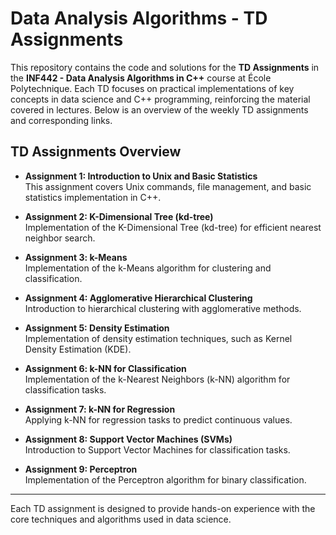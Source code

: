 # Data Analysis Algorithms - TD Assignments

This repository contains the code and solutions for the **TD Assignments** in the **INF442 - Data Analysis Algorithms in C++** course at École Polytechnique. Each TD focuses on practical implementations of key concepts in data science and C++ programming, reinforcing the material covered in lectures. Below is an overview of the weekly TD assignments and corresponding links.

## TD Assignments Overview

- **Assignment 1: Introduction to Unix and Basic Statistics**  
  This assignment covers Unix commands, file management, and basic statistics implementation in C++.
  
- **Assignment 2: K-Dimensional Tree (kd-tree)**  
  Implementation of the K-Dimensional Tree (kd-tree) for efficient nearest neighbor search.

- **Assignment 3: k-Means**  
  Implementation of the k-Means algorithm for clustering and classification.

- **Assignment 4: Agglomerative Hierarchical Clustering**  
  Introduction to hierarchical clustering with agglomerative methods.

- **Assignment 5: Density Estimation**  
  Implementation of density estimation techniques, such as Kernel Density Estimation (KDE).

- **Assignment 6: k-NN for Classification**  
  Implementation of the k-Nearest Neighbors (k-NN) algorithm for classification tasks.

- **Assignment 7: k-NN for Regression**  
  Applying k-NN for regression tasks to predict continuous values.

- **Assignment 8: Support Vector Machines (SVMs)**  
  Introduction to Support Vector Machines for classification tasks.

- **Assignment 9: Perceptron**  
  Implementation of the Perceptron algorithm for binary classification.

---

Each TD assignment is designed to provide hands-on experience with the core techniques and algorithms used in data science.
